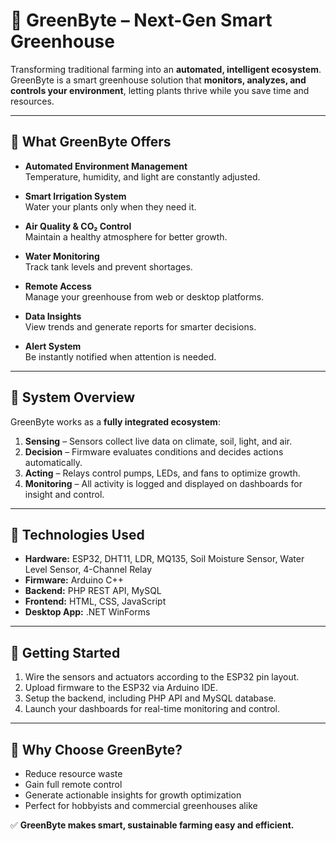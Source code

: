 # 🌿 GreenByte – Next-Gen Smart Greenhouse

Transforming traditional farming into an **automated, intelligent ecosystem**.  
GreenByte is a smart greenhouse solution that **monitors, analyzes, and controls your environment**, letting plants thrive while you save time and resources.

---

## 🌟 What GreenByte Offers

- **Automated Environment Management**  
  Temperature, humidity, and light are constantly adjusted.

- **Smart Irrigation System**  
  Water your plants only when they need it.

- **Air Quality & CO₂ Control**  
  Maintain a healthy atmosphere for better growth.

- **Water Monitoring**  
  Track tank levels and prevent shortages.

- **Remote Access**  
  Manage your greenhouse from web or desktop platforms.

- **Data Insights**  
  View trends and generate reports for smarter decisions.

- **Alert System**  
  Be instantly notified when attention is needed.

---

## 🧩 System Overview

GreenByte works as a **fully integrated ecosystem**:

1. **Sensing** – Sensors collect live data on climate, soil, light, and air.  
2. **Decision** – Firmware evaluates conditions and decides actions automatically.  
3. **Acting** – Relays control pumps, LEDs, and fans to optimize growth.  
4. **Monitoring** – All activity is logged and displayed on dashboards for insight and control.

---

## 🔧 Technologies Used

- **Hardware:** ESP32, DHT11, LDR, MQ135, Soil Moisture Sensor, Water Level Sensor, 4-Channel Relay  
- **Firmware:** Arduino C++  
- **Backend:** PHP REST API, MySQL  
- **Frontend:** HTML, CSS, JavaScript  
- **Desktop App:** .NET WinForms

---

## 🚀 Getting Started

1. Wire the sensors and actuators according to the ESP32 pin layout.  
2. Upload firmware to the ESP32 via Arduino IDE.  
3. Setup the backend, including PHP API and MySQL database.  
4. Launch your dashboards for real-time monitoring and control.

---

## 🌱 Why Choose GreenByte?

- Reduce resource waste  
- Gain full remote control  
- Generate actionable insights for growth optimization  
- Perfect for hobbyists and commercial greenhouses alike

✅ **GreenByte makes smart, sustainable farming easy and efficient.**

